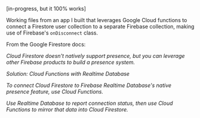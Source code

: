 [in-progress, but it 100% works]

Working files from an app I built that leverages Google Cloud functions to connect a Firestore user collection to a separate Firebase collection, making use of Firebase's `onDisconnect` class.

From the Google Firestore docs: 

*Cloud Firestore doesn't natively support presence, but you can leverage other Firebase products to build a presence system.*

*Solution: Cloud Functions with Realtime Database*

*To connect Cloud Firestore to Firebase Realtime Database's native presence feature, use Cloud Functions.*

*Use Realtime Database to report connection status, then use Cloud Functions to mirror that data into Cloud Firestore.*

